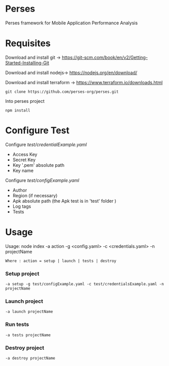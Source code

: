 # Perses
Perses framework for Mobile Application Performance  Analysis

# Requisites

Download and install git -> https://git-scm.com/book/en/v2/Getting-Started-Installing-Git

Download and install nodejs-> https://nodejs.org/en/download/

Download and install terraform -> https://www.terraform.io/downloads.html

    git clone https://github.com/perses-org/perses.git

Into perses project

    npm install

# Configure Test

Configure *test/credentialExample.yaml*
- Access Key
- Secret Key
- Key '.pem' absolute path
- Key name

Configure *test/configExample.yaml*
- Author
- Region (if necessary)
- Apk absolute path (the Apk test is in 'test' folder )
- Log tags
- Tests

# Usage

Usage: node index -a action -g <config.yaml> -c <credentials.yaml> -n projectName

    Where : action = setup | launch | tests | destroy 

### Setup project

    -a setup -g test/configExample.yaml -c test/credentialsExample.yaml -n projectName

### Launch project
    -a launch projectName

### Run tests
    -a tests projectName

### Destroy project
    -a destroy projectName